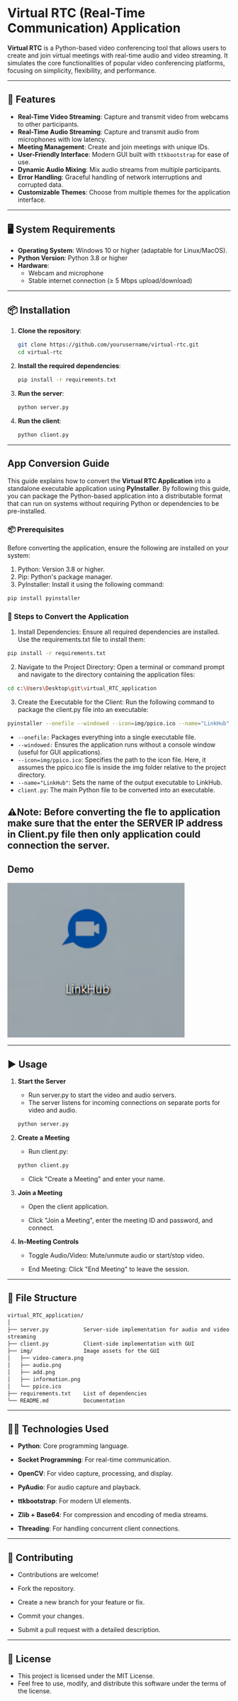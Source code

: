 # Virtual RTC (Real-Time Communication) Application

**Virtual RTC** is a Python-based video conferencing tool that allows users to create and join virtual meetings with real-time audio and video streaming. It simulates the core functionalities of popular video conferencing platforms, focusing on simplicity, flexibility, and performance.

---

## 🚀 Features

- **Real-Time Video Streaming**: Capture and transmit video from webcams to other participants.
- **Real-Time Audio Streaming**: Capture and transmit audio from microphones with low latency.
- **Meeting Management**: Create and join meetings with unique IDs.
- **User-Friendly Interface**: Modern GUI built with `ttkbootstrap` for ease of use.
- **Dynamic Audio Mixing**: Mix audio streams from multiple participants.
- **Error Handling**: Graceful handling of network interruptions and corrupted data.
- **Customizable Themes**: Choose from multiple themes for the application interface.

---

## 🖥️ System Requirements

- **Operating System**: Windows 10 or higher (adaptable for Linux/MacOS).
- **Python Version**: Python 3.8 or higher
- **Hardware**:
  - Webcam and microphone
  - Stable internet connection (≥ 5 Mbps upload/download)

---

## 📦 Installation

1. **Clone the repository**:
   ```bash
   git clone https://github.com/yourusername/virtual-rtc.git
   cd virtual-rtc

2. **Install the required dependencies**:
    ```bash
    pip install -r requirements.txt

3. **Run the server**:
    ```bash
    python server.py

4. **Run the client**:
    ```bash
    python client.py

---

##  App Conversion Guide

This guide explains how to convert the **Virtual RTC Application** into a standalone executable application using **PyInstaller**. By following this guide, you can package the Python-based application into a distributable format that can run on systems without requiring Python or dependencies to be pre-installed.

### 📦 Prerequisites

Before converting the application, ensure the following are installed on your system:

1. Python: Version 3.8 or higher.
2. Pip: Python's package manager.
3. PyInstaller: Install it using the following command:

```bash
pip install pyinstaller
```

### 🔧 Steps to Convert the Application

1. Install Dependencies:
Ensure all required dependencies are installed. Use the requirements.txt file to install them:

```bash
pip install -r requirements.txt
```
2. Navigate to the Project Directory:
Open a terminal or command prompt and navigate to the directory containing the application files:
```bash
cd c:\Users\Desktop\git\virtual_RTC_application
```

3. Create the Executable for the Client:
Run the following command to package the client.py file into an executable:
```bash
pyinstaller --onefile --windowed --icon=img/ppico.ico --name="LinkHub" client.py
```

- ```--onefile:``` Packages everything into a single executable file.
- ```--windowed:``` Ensures the application runs without a console window (useful for GUI applications).
- ```--icon=img/ppico.ico```: Specifies the path to the icon file. Here, it assumes the ppico.ico file is inside the img folder relative to the project directory.
- ```--name="LinkHub"```: Sets the name of the output executable to LinkHub.
- ```client.py```: The main Python file to be converted into an executable.

**⚠️Note**: Before converting the fle to application make sure that the enter the **SERVER IP** address in **Client.py** file then only application could connection the server. 
---

## Demo

<img src="img/Screenshot 2025-04-17 141513.png" alt="app icon" width=400 heigth=200>


---
## ▶️ Usage

1. **Start the Server**
    - Run server.py to start the video and audio servers.
    - The server listens for incoming connections on separate ports for video and audio.

    ```bash
    python server.py


2. **Create a Meeting**
    - Run client.py:

    ```bash
    python client.py
    ```
    - Click "Create a Meeting" and enter your name.

3. **Join a Meeting**
    - Open the client application.

    - Click "Join a Meeting", enter the meeting ID and password, and connect.

4. **In-Meeting Controls**
    - Toggle Audio/Video: Mute/unmute audio or start/stop video.

    - End Meeting: Click "End Meeting" to leave the session.

---

## 📁 File Structure

    virtual_RTC_application/
    │
    ├── server.py           Server-side implementation for audio and video streaming
    ├── client.py           Client-side implementation with GUI
    ├── img/                Image assets for the GUI
    │   ├── video-camera.png
    │   ├── audio.png
    │   ├── add.png
    │   ├── information.png
    │   └── ppico.ico
    ├── requirements.txt    List of dependencies
    └── README.md           Documentation

---

## 🧑‍💻 Technologies Used
- **Python**: Core programming language.

- **Socket Programming**: For real-time communication.

- **OpenCV**: For video capture, processing, and display.

- **PyAudio**: For audio capture and playback.

- **ttkbootstrap**: For modern UI elements.

- **Zlib + Base64**: For compression and encoding of media streams.

- **Threading**: For handling concurrent client connections.

---

## 🤝 Contributing
- Contributions are welcome!

- Fork the repository.

- Create a new branch for your feature or fix.

- Commit your changes.

- Submit a pull request with a detailed description.

---

## 📄 License
- This project is licensed under the MIT License.
- Feel free to use, modify, and distribute this software under the terms of the license.
